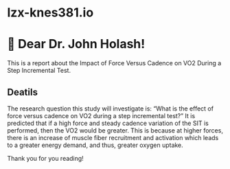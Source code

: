 # lzx-knes381.io
# 👋 Dear Dr. John Holash!
This is a report about the Impact of Force Versus Cadence on VO2 During a Step Incremental Test.

## Deatils
The research question this study will investigate is: “What is the effect of force versus cadence on VO2 during a step incremental test?” It is predicted that if a high force and steady cadence variation of the SIT is performed, then the VO2 would be greater. This is because at higher forces, there is an increase of muscle fiber recruitment and activation which leads to a greater energy demand, and thus, greater oxygen uptake.




Thank you for you reading!
